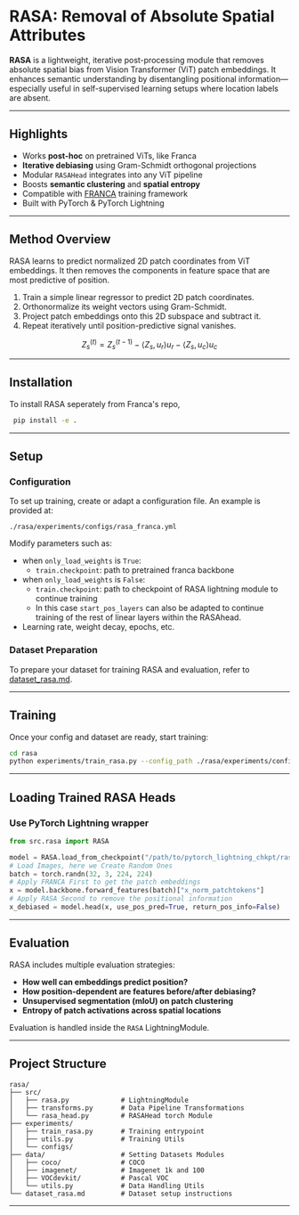 # RASA: Removal of Absolute Spatial Attributes

**RASA** is a lightweight, iterative post-processing module that removes absolute spatial bias from Vision Transformer (ViT) patch embeddings. It enhances semantic understanding by disentangling positional information—especially useful in self-supervised learning setups where location labels are absent.

---

## Highlights

- Works **post-hoc** on pretrained ViTs, like Franca
- **Iterative debiasing** using Gram-Schmidt orthogonal projections
- Modular `RASAHead` integrates into any ViT pipeline
- Boosts **semantic clustering** and **spatial entropy**
- Compatible with [FRANCA](https://github.com/valeoai/franca) training framework
- Built with PyTorch & PyTorch Lightning

---

## Method Overview

RASA learns to predict normalized 2D patch coordinates from ViT embeddings. It then removes the components in feature space that are most predictive of position.

1. Train a simple linear regressor to predict 2D patch coordinates.
2. Orthonormalize its weight vectors using Gram-Schmidt.
3. Project patch embeddings onto this 2D subspace and subtract it.
4. Repeat iteratively until position-predictive signal vanishes.

```math
Z^{(t)}_s = Z^{(t-1)}_s - \left\langle Z_s, u_r \right\rangle u_r - \left\langle Z_s, u_c \right\rangle u_c
```

---

## Installation

To install RASA seperately from Franca's repo,

```bash
 pip install -e .
```

---

## Setup

### Configuration

To set up training, create or adapt a configuration file.
An example is provided at:

```
./rasa/experiments/configs/rasa_franca.yml
```

Modify parameters such as:
- when `only_load_weights` is `True`:
    - `train.checkpoint`: path to pretrained franca backbone
- when `only_load_weights` is `False`:
    - `train.checkpoint`: path to checkpoint of RASA lightning module to continue training
    - In this case `start_pos_layers` can also be adapted to continue training of the rest of linear layers within the RASAhead.
- Learning rate, weight decay, epochs, etc.

### Dataset Preparation

To prepare your dataset for training RASA and evaluation, refer to [dataset_rasa.md](rasa/dataset_rasa.md).

---

## Training

Once your config and dataset are ready, start training:

```bash
cd rasa
python experiments/train_rasa.py --config_path ./rasa/experiments/configs/rasa_franca.yml
```

---

## Loading Trained RASA Heads

### Use PyTorch Lightning wrapper

```python
from src.rasa import RASA

model = RASA.load_from_checkpoint("/path/to/pytorch_lightning_chkpt/rasa_model.ckpt", map_location="cpu")
# Load Images, here we Create Random Ones
batch = torch.randn(32, 3, 224, 224)
# Apply FRANCA First to get the patch embeddings
x = model.backbone.forward_features(batch)["x_norm_patchtokens"]
# Apply RASA Second to remove the positional information
x_debiased = model.head(x, use_pos_pred=True, return_pos_info=False)
```

---

## Evaluation

RASA includes multiple evaluation strategies:

- **How well can embeddings predict position?**
- **How position-dependent are features before/after debiasing?**
- **Unsupervised segmentation (mIoU) on patch clustering**
- **Entropy of patch activations across spatial locations**


Evaluation is handled inside the `RASA` LightningModule.

---

## Project Structure

```
rasa/
├── src/
│   ├── rasa.py             # LightningModule
│   ├── transforms.py       # Data Pipeline Transformations
│   └── rasa_head.py        # RASAHead torch Module
├── experiments/
│   ├── train_rasa.py       # Training entrypoint
│   ├── utils.py            # Training Utils
│   └── configs/
├── data/                   # Setting Datasets Modules
│   ├── coco/               # COCO
│   ├── imagenet/           # Imagenet 1k and 100
│   ├── VOCdevkit/          # Pascal VOC
│   └── utils.py            # Data Handling Utils
└── dataset_rasa.md         # Dataset setup instructions
```

---